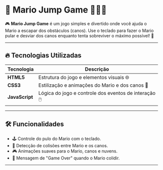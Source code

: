 # 🍄 Mario Jump Game 🏃‍♂️💨

🎮 **Mario Jump Game** é um jogo simples e divertido onde você ajuda o Mario a escapar dos obstáculos (canos). Use o teclado para fazer o Mario pular e desviar dos canos enquanto tenta sobreviver o máximo possível! 🚀

---

## 🔥 Tecnologias Utilizadas

| Tecnologia  | Descrição                                       |
|-------------|-------------------------------------------------|
| **HTML5**   | Estrutura do jogo e elementos visuais 🌐       |
| **CSS3**    | Estilização e animações do Mario e dos canos 🎨 |
| **JavaScript** | Lógica do jogo e controle dos eventos de interação 🖱️ |

---

## 🛠️ Funcionalidades

- 🕹️ Controle do pulo do Mario com o teclado.  
- 🛑 Detecção de colisões entre Mario e os canos.  
- 🎮 Animações suaves para o Mario, canos e nuvens.  
- 🚩 Mensagem de "Game Over" quando o Mario colidir.  

---
